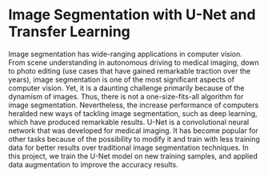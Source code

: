 # Image Segmentation with U-Net and Transfer Learning

Image segmentation has wide-ranging applications in computer vision. From scene understanding in autonomous driving to medical imaging, down to photo editing (use cases that have gained remarkable traction over the years), image segmentation is one of the most significant aspects of computer vision. Yet, it is a daunting challenge primarily because of the dynamism of images. Thus, there is not a one-size-fits-all algorithm for image segmentation. Nevertheless, the increase performance of computers heralded new ways of tackling image segmentation, such as deep learning, which have produced remarkable results. U-Net is a convolutional neural network that was developed for medical imaging. It has become popular for other tasks because of the possibility to modify it and train with less training data for better results over traditional image segmentation techniques. In this project, we train the U-Net model on new training samples, and applied data augmentation to improve the accuracy results.
